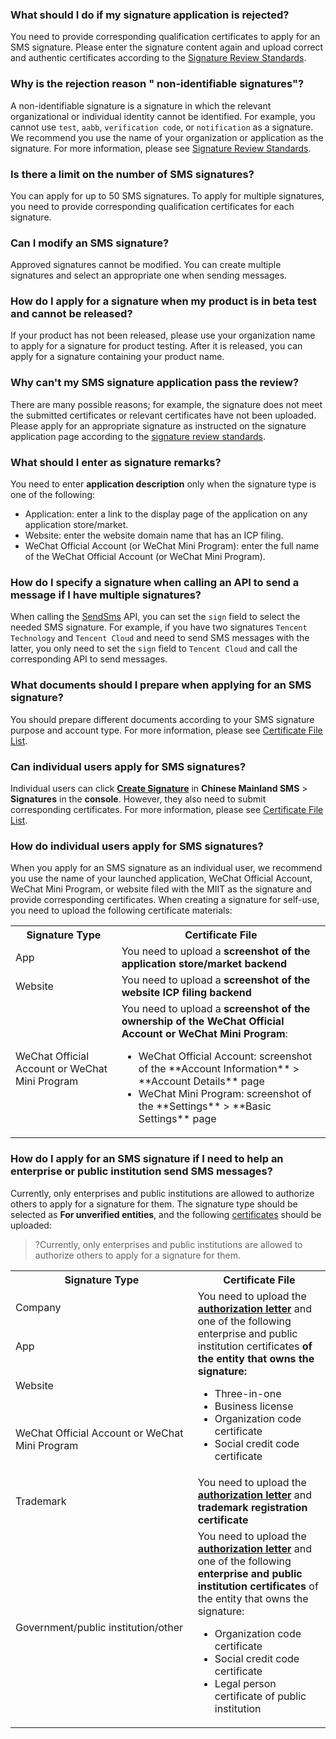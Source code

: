 ### What should I do if my signature application is rejected?

You need to provide corresponding qualification certificates to apply for an SMS signature. Please enter the signature content again and upload correct and authentic certificates according to the [Signature Review Standards](https://intl.cloud.tencent.com/document/product/382/40658).

### Why is the rejection reason " non-identifiable signatures"?

A non-identifiable signature is a signature in which the relevant organizational or individual identity cannot be identified. For example, you cannot use `test`, `aabb`, `verification code`, or `notification` as a signature. We recommend you use the name of your organization or application as the signature. For more information, please see [Signature Review Standards](https://intl.cloud.tencent.com/document/product/382/40658).

### Is there a limit on the number of SMS signatures?
You can apply for up to 50 SMS signatures. To apply for multiple signatures, you need to provide corresponding qualification certificates for each signature.

### Can I modify an SMS signature?
Approved signatures cannot be modified. You can create multiple signatures and select an appropriate one when sending messages.

### How do I apply for a signature when my product is in beta test and cannot be released?
If your product has not been released, please use your organization name to apply for a signature for product testing. After it is released, you can apply for a signature containing your product name.

### Why can't my SMS signature application pass the review?

There are many possible reasons; for example, the signature does not meet the submitted certificates or relevant certificates have not been uploaded. Please apply for an appropriate signature as instructed on the signature application page according to the [signature review standards](https://intl.cloud.tencent.com/document/product/382/40658).

### What should I enter as signature remarks?
You need to enter **application description** only when the signature type is one of the following:
- Application: enter a link to the display page of the application on any application store/market.
- Website: enter the website domain name that has an ICP filing.
- WeChat Official Account (or WeChat Mini Program): enter the full name of the WeChat Official Account (or WeChat Mini Program).

### How do I specify a signature when calling an API to send a message if I have multiple signatures?[](id:Q8)
When calling the [SendSms](https://intl.cloud.tencent.com/document/product/382/34859) API, you can set the `sign` field to select the needed SMS signature.
 For example, if you have two signatures `Tencent Technology` and `Tencent Cloud` and need to send SMS messages with the latter, you only need to set the `sign` field to `Tencent Cloud` and call the corresponding API to send messages.

### What documents should I prepare when applying for an SMS signature?[](id:Q9)
You should prepare different documents according to your SMS signature purpose and account type. For more information, please see [Certificate File List](https://intl.cloud.tencent.com/document/product/382/40658#.E8.AF.81.E6.98.8E.E6.96.87.E4.BB.B6.E8.A7.84.E8.8C.83).

### Can individual users apply for SMS signatures?[](id:Q10)
Individual users can click **[Create Signature](https://console.cloud.tencent.com/smsv2/csms-sign)** in **Chinese Mainland SMS** > **Signatures** in the **console**. However, they also need to submit corresponding certificates. For more information, please see [Certificate File List](https://intl.cloud.tencent.com/document/product/382/40658#.E4.B8.AA.E4.BA.BA.E8.AE.A4.E8.AF.81.E7.94.A8.E6.88.B7).



[](id:Q11)
### How do individual users apply for SMS signatures?
When you apply for an SMS signature as an individual user, we recommend you use the name of your launched application, WeChat Official Account, WeChat Mini Program, or website filed with the MIIT as the signature and provide corresponding certificates.
When creating a signature for self-use, you need to upload the following certificate materials:
 <table>
<tr>
<th>Signature Type</th>
<th>Certificate File</th>
</tr>
<tr>
<td>App</td>
<td>You need to upload a <b>screenshot of the application store/market backend</b></td>
</tr>
<tr>
<td>Website</td>
<td>You need to upload a <b>screenshot of the website ICP filing backend</b></td>
</tr>
<tr>
<td>WeChat Official Account or WeChat Mini Program</td>
<td>You need to upload a <b>screenshot of the ownership of the WeChat Official Account or WeChat Mini Program</b>: <ul><li>WeChat Official Account: screenshot of the **Account Information** > **Account Details** page</li><li>WeChat Mini Program: screenshot of the **Settings** > **Basic Settings** page</li></ul></td>
</tr>
</table>

[](id:Q12)
### How do I apply for an SMS signature if I need to help an enterprise or public institution send SMS messages?
Currently, only enterprises and public institutions are allowed to authorize others to apply for a signature for them. The signature type should be selected as **For unverified entities**, and the following [certificates](https://intl.cloud.tencent.com/document/product/382/40658#.E8.AF.81.E6.98.8E.E6.96.87.E4.BB.B6.E6.B8.85.E5.8D.95.EF.BC.88.E4.BB.96.E7.94.A8.E7.AD.BE.E5.90.8D.EF.BC.89) should be uploaded:
>?Currently, only enterprises and public institutions are allowed to authorize others to apply for a signature for them.

 <table>
<tr>
<th>Signature Type</th>
<th>Certificate File</th>
</tr>
<tr>
<td>Company</td>
<td rowspan="4">You need to upload the <b><a href="https://sms-1258344699.cos.ap-guangzhou.myqcloud.com/Declaration%20of%20Authorisation%20(SMS%20Signature).docx">authorization letter</a> </b>and one of the following enterprise and public institution certificates<b> of the entity that owns the signature: </b><ul><li>Three-in-one</li><li>Business license</li><li>Organization code certificate</li><li>Social credit code certificate</li></ul></td>
</tr>
<tr>
<td>App</td>
</tr>
<tr>
<td>Website</td>
</tr>
<tr>
<td>WeChat Official Account or WeChat Mini Program</td>
</tr>
<tr>
<td>Trademark</td>
<td>You need to upload the <b><a href="https://sms-1258344699.cos.ap-guangzhou.myqcloud.com/Declaration%20of%20Authorisation%20(SMS%20Signature).docx">authorization letter</a></b> and <b>trademark registration certificate</b></td>
</tr>
<tr>
<td nowrap="nowrap">Government/public institution/other</td>
<td>You need to upload the <b><a href="https://sms-1258344699.cos.ap-guangzhou.myqcloud.com/Declaration%20of%20Authorisation%20(SMS%20Signature).docx">authorization letter</a> </b>and one of the following <b>enterprise and public institution certificates</b> of the entity that owns the signature: <ul><li>Organization code certificate</li><li>Social credit code certificate</li><li>Legal person certificate of public institution</li></ul></td>
</tr>
</table>
